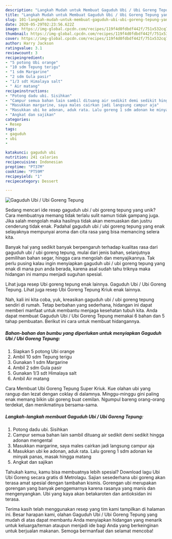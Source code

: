 ```yaml
---
description: "Langkah Mudah untuk Membuat Gaguduh Ubi / Ubi Goreng Tepung yang Sempurna"
title: "Langkah Mudah untuk Membuat Gaguduh Ubi / Ubi Goreng Tepung yang Sempurna"
slug: 101-langkah-mudah-untuk-membuat-gaguduh-ubi-ubi-goreng-tepung-yang-sempurna
date: 2020-05-29T02:23:56.622Z
image: https://img-global.cpcdn.com/recipes/119f4d0fdbdf442f/751x532cq70/gaguduh-ubi-ubi-goreng-tepung-foto-resep-utama.jpg
thumbnail: https://img-global.cpcdn.com/recipes/119f4d0fdbdf442f/751x532cq70/gaguduh-ubi-ubi-goreng-tepung-foto-resep-utama.jpg
cover: https://img-global.cpcdn.com/recipes/119f4d0fdbdf442f/751x532cq70/gaguduh-ubi-ubi-goreng-tepung-foto-resep-utama.jpg
author: Harry Jackson
ratingvalue: 3.1
reviewcount: 3
recipeingredient:
- "5 potong Ubi orange"
- "10 sdm Tepung terigu"
- "1 sdm Margarine"
- "2 sdm Gula pasir"
- "1/3 sdt Himalaya salt"
- " Air matang"
recipeinstructions:
- "Potong dadu ubi. Sisihkan"
- "Campur semua bahan lain sambil dituang air sedikit demi sedikit hingga adonan mengental"
- "Masukkan margarine, saya males cairkan jadi langsung campur aja"
- "Masukkan ubi ke adonan, aduk rata. Lalu goreng 1 sdm adonan ke minyak panas, masak hingga matang"
- "Angkat dan sajikan"
categories:
- Resep
tags:
- gaguduh
- ubi
- 

katakunci: gaguduh ubi  
nutrition: 241 calories
recipecuisine: Indonesian
preptime: "PT37M"
cooktime: "PT59M"
recipeyield: "1"
recipecategory: Dessert

---
```



![Gaguduh Ubi / Ubi Goreng Tepung](https://img-global.cpcdn.com/recipes/119f4d0fdbdf442f/751x532cq70/gaguduh-ubi-ubi-goreng-tepung-foto-resep-utama.jpg)

Sedang mencari ide resep gaguduh ubi / ubi goreng tepung yang unik? Cara membuatnya memang tidak terlalu sulit namun tidak gampang juga. Jika salah mengolah maka hasilnya tidak akan memuaskan dan justru cenderung tidak enak. Padahal gaguduh ubi / ubi goreng tepung yang enak selayaknya mempunyai aroma dan cita rasa yang bisa memancing selera kita.

Banyak hal yang sedikit banyak berpengaruh terhadap kualitas rasa dari gaguduh ubi / ubi goreng tepung, mulai dari jenis bahan, selanjutnya pemilihan bahan segar, hingga cara mengolah dan menyajikannya. Tak perlu pusing kalau ingin menyiapkan gaguduh ubi / ubi goreng tepung yang enak di mana pun anda berada, karena asal sudah tahu triknya maka hidangan ini mampu menjadi suguhan spesial.

Lihat juga resep Ubi goreng tepung enak lainnya. Gaguduh Ubi / Ubi Goreng Tepung. Lihat juga resep Ubi Goreng Tepung Kriuk enak lainnya.


Nah, kali ini kita coba, yuk, kreasikan gaguduh ubi / ubi goreng tepung sendiri di rumah. Tetap berbahan yang sederhana, hidangan ini dapat memberi manfaat untuk membantu menjaga kesehatan tubuh kita. Anda dapat membuat Gaguduh Ubi / Ubi Goreng Tepung memakai 6 bahan dan 5 tahap pembuatan. Berikut ini cara untuk membuat hidangannya.

<!--inarticleads1-->

##### Bahan-bahan dan bumbu yang diperlukan untuk menyiapkan Gaguduh Ubi / Ubi Goreng Tepung:

1. Siapkan 5 potong Ubi orange
1. Ambil 10 sdm Tepung terigu
1. Gunakan 1 sdm Margarine
1. Ambil 2 sdm Gula pasir
1. Gunakan 1/3 sdt Himalaya salt
1. Ambil  Air matang


Cara Membuat Ubi Goreng Tepung Super Kriuk. Kue olahan ubi yang rangup dan lezat dengan coklay di dalamnya. Minggu-minggu gini paling enak memang bikin ubi goreng buat cemilan. Ngumpul bareng orang-orang terdekat, dan menikmatinya bersama-sama. 

<!--inarticleads2-->

##### Langkah-langkah membuat Gaguduh Ubi / Ubi Goreng Tepung:

1. Potong dadu ubi. Sisihkan
1. Campur semua bahan lain sambil dituang air sedikit demi sedikit hingga adonan mengental
1. Masukkan margarine, saya males cairkan jadi langsung campur aja
1. Masukkan ubi ke adonan, aduk rata. Lalu goreng 1 sdm adonan ke minyak panas, masak hingga matang
1. Angkat dan sajikan


Tahukah kamu, kamu bisa membuatnya lebih spesial? Download lagu Ubi Ubi Goreng secara gratis di Metrolagu. Sajian sesederhana ubi goreng akan terasa amat spesial dengan tambahan kismis. Gorengan ubi merupakan gorengan yang banyak penggemarnya karena rasanya yang manis dan mengenyangkan. Ubi yang kaya akan betakaroten dan antioksidan ini terasa. 

Terima kasih telah menggunakan resep yang tim kami tampilkan di halaman ini. Besar harapan kami, olahan Gaguduh Ubi / Ubi Goreng Tepung yang mudah di atas dapat membantu Anda menyiapkan hidangan yang menarik untuk keluarga/teman ataupun menjadi ide bagi Anda yang berkeinginan untuk berjualan makanan. Semoga bermanfaat dan selamat mencoba!
